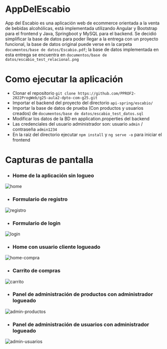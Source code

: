 # AppDelEscabio

App del Escabio es una aplicación web de ecommerce orientada a la venta de bebidas alcohólicas, está implementada utilizando Angular y Bootstrap para el frontend y Java, Springboot y MySQL para el backend. Se decidió simplificar la base de datos para poder llegar a la entrega con un proyecto funcional, la base de datos original puede verse en la carpeta `documentos/base de datos/Escabio.pdf`; la base de datos implementada en esta entrega se encuentra en `documentos/base de datos/escabio_test_relacional.png`

# Como ejecutar la aplicación

- Clonar el repositorio `git clone https://github.com/PPROF2-2022ProgWeb/g25-aula2-dpto-com-g25.git`
- Importar el backend del proyecto del directorio `api-spring/escabio/`
- Importar la base de datos de prueba (Con productos y usuarios creados) de `documentos/base de datos/escabio_test_datos.sql`
- Modificar los datos de la BD en application.properties del backend
- Las credenciales del usuario administrador son: usuario `admin` / contraseña `admin1234`
- En la raiz del directorio ejecutar `npm install` y `ng serve -o` para iniciar el frontend

# Capturas de pantalla

- ### Home de la aplicación sin logueo

![home](https://user-images.githubusercontent.com/17080020/202609061-ba803140-e319-4b43-9247-cc144b19332a.png)

- ### Formulario de registro

![registro](https://user-images.githubusercontent.com/17080020/202609158-4f782fee-00d8-45c8-b0a5-efebbb486451.png)

- ### Formulario de login

![login](https://user-images.githubusercontent.com/17080020/202609195-fedc143b-5eac-43a9-89d5-717b9f026397.png)

- ### Home con usuario cliente logueado

![home-compra](https://user-images.githubusercontent.com/17080020/202609259-da6d2b1b-d73a-4a40-8faa-bd88c3ffcf0f.png)

- ### Carrito de compras

![carrito](https://user-images.githubusercontent.com/17080020/202609332-4c93a120-de84-4b31-a7bf-14cba2fd9002.png)

- ### Panel de administración de productos con administrador logueado

![admin-productos](https://user-images.githubusercontent.com/17080020/202609399-0b09a9f5-cef2-4a6a-aba3-27fe8f085c70.png)

- ### Panel de administración de usuarios con administrador logueado

![admin-usuarios](https://user-images.githubusercontent.com/17080020/202609465-b8376514-1317-49f0-b125-e700ebe411b3.png)







